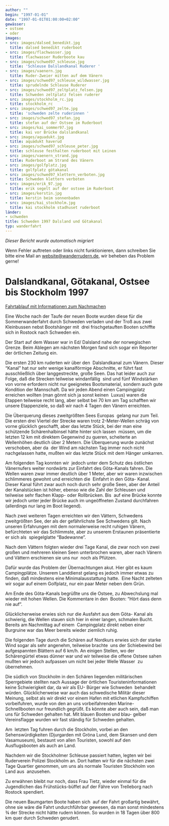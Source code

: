 ```yaml
---
author: ""
begin: "1997-01-01"
date: "1997-01-01T01:00:00+02:00"
gewässer:
- ostsee
- oder
images:
- src: images/dalsed_benedikt.jpg
  title: dalsed benedikt ruderboot
- src: images/flachwasser.jpg
  title: flachwasser Ruderboote kau
- src: images/schwed97_schleuse.jpg
  title: 'Schleuse Dalslandkanal Ruderer '
- src: images/vaenern.jpg
  title: Ruder-Zweier mitten auf dem Vänern
- src: images/schwed97_schleuse_wildwasser.jpg
  title: sprudelnde Schleuse Ruderer
- src: images/schwed97_zeltplatz_felsen.jpg
  title: Schweden zeltplatz felsen ruderer
- src: images/stockholm_rc.jpg
  title: stockholm_rc
- src: images/schwed97_zelte.jpg
  title: 'schweden zelte ruderinnen '
- src: images/schwed97_stefan.jpg
  title: stefan auf der Ostsee im Ruderboot
- src: images/kai_sommer97.jpg
  title: kai vor Brücke dalslandkanal
- src: images/aquadukt.jpg
  title: aquädukt haverud
- src: images/schwed97_schleuse_peter.jpg
  title: schleuse festhalten ruderboot mit Leinen
- src: images/vaenern_strand.jpg
  title: Ruderboot am Strand des Vänern
- src: images/golfplatz.jpg
  title: golfplatz götakanal
- src: images/schwed97_klettern_verboten.jpg
  title: Schweden klettern verboten
- src: images/erik_97.jpg
  title: erik segelt auf der ostsee im Ruderboot
- src: images/kerstin.jpg
  title: kerstin beim sonnenbaden
- src: images/kai_stockholm.jpg
  title: kai stockholm stadhuset ruderboot
länder:
- schweden
title: Schweden 1997 Dalsland und Götakanal
typ: wanderfahrt
---
```



*Dieser Bericht wurde automatisch migriert*

Wenn Fehler auftreten oder links nicht funktionieren, dann schreiben Sie bitte eine Mail an website@wanderrudern.de, wir beheben das Problem gerne!



# Dalslandkanal, Götakanal, Ostsee bis Stockholm 1997


[Fahrtablauf mit Informationen zum Nachmachen](/berichte/1997/schweden97_ablauf)

Eine Woche nach der Taufe der neuen Boote wurden diese für die Sommerwanderfahrt durch Schweden verladen und der Troß aus zwei Kleinbussen nebst Bootshänger mit  drei frischgetauften Booten schiffte sich in Rostock nach Schweden ein.

Der Start auf dem Wasser war in Ed/ Dalsland nahe der norwegischen Grenze. Beim Ablegen am nächsten Morgen fand sich sogar ein Reporter der örtlichen Zeitung ein.

Die ersten 230 km ruderten wir über den  Dalslandkanal zum Vänern. Dieser “Kanal” hat nur sehr wenige kanalförmige Abschnitte, er führt fast ausschließlich über langgestreckte, große Seen. Das hat leider auch zur Folge, daß die Strecken teilweise windanfällig  sind und fünf Windstärken von vorne erfordern nicht nur geeignetes Bootsmaterial, sondern auch gute Kondition der Mannschaft. Da wir jeden Abend einen Campingplatz erreichen wollten (man gönnt sich ja sonst keinen  Luxus) waren die Etappen teilweise recht lang, aber selbst bei 70 km am Tag schafften wir unsere Etappenziele, so daß wir nach 4 Tagen den Vänern erreichten.

Die Überquerung dieses zweitgrößten Sees Europas  gelang nur zum Teil. Die ersten drei Viertel der Strecke waren trotz 2-Meter-Wellen schräg von vorne glücklich geschafft, aber das letzte Stück, bei der man eine schützende Schärenhalbinsel hätte hinter sich lassen  müssen, um die letzten 12 km mit direktem Gegenwind zu queren, scheiterte an Wellenhöhen deutlich über 2 Metern. Die Überquerung wurde zunächst verschoben, aber da  der Wind am nächsten Tag immer noch nicht nachgelassen hatte, mußten wir das letzte Stück mit dem Hänger umkarren.

Am folgenden Tag konnten wir  jedoch unter dem Schutz des östlichen Vänernufers weiter nordwärts zur Einfahrt des Göta-Kanals fahren. Die Wellen waren zwar immer deutlich über 1 Meter, aber wir waren inzwischen schlimmeres gewohnt und erreichten die  Einfahrt in den Göta- Kanal. Dieser Kanal führt zwar auch noch durch sehr große Seen, aber der Anteil der Kanalstücken ist höher, ebenso wie die Zahl der Schleusen und teilweise sehr flachen Klapp- oder Rollbrücken. Bis  auf eine Brücke konnte wir jedoch unter jeder Brücke auch im ungeöffneten Zustand durchfahren (allerdings nur lang im Boot liegend).

Nach zwei weiteren Tagen erreichten wir den Vättern, Schwedens  zweitgrößten See, der als der gefährlichste See Schwedens gilt. Nach unseren Erfahrungen mit dem normalerweise recht ruhigen Vänern, befürchteten wir das Schlimmste, aber zu unserem Erstaunen präsentierte er sich als  spiegelglatte “Badewanne”.

Nach dem Vättern folgten wieder drei Tage Kanal, die zwar noch von zwei großen und mehreren kleinen Seen unterbrochen waren, aber nach Vänern und Vättern erschienen sie uns nur  noch als Pfützen.

Dafür wurde das Problem der Übernachtungen akut. Hier gibt es kaum Campingplätze. Unserem Landdienst gelang es jedoch immer etwas zu finden, daß mindestens eine Minimalausstattung hatte.  Eine Nacht zelteten wir sogar auf einem Golfplatz, nur ein paar Meter neben dem Grün.

Am Ende des Göta-Kanals begrüßte uns die Ostsee, zu Abwechslung mal wieder mit hohen Wellen. Die Kommentare in den  Booten: “Hört dass denn nie auf”.

Glücklicherweise erwies sich nur die Ausfahrt aus dem Göta- Kanal als schwierig, die Wellen stauen sich hier in einer langen, schmalen Bucht. Bereits am Nachmittag auf einem  Campingplatz direkt neben einer Burgruine war das Meer bereits wieder ziemlich ruhig.

Die folgenden Tage durch die Schären auf Nordkurs erwies sich der starke Wind sogar als sehr angenehm, teilweise brachte  uns der Schiebewind bei aufgespannten Blättern auf 6 km/h. An einigen Stellen, wo der Schärengürtel etwas dünner war und wir teilweise die offene Ostsee sahen mußten wir jedoch aufpassen um nicht bei jeder Welle Wasser  zu übernehmen.

Die südlich von Stockholm in den Schären liegenden militärischen Sperrgebiete stellten nach Aussage der örtlichen Touristeninformationen keine Schwierigkeit dar, da wir als EU- Bürger wie Schweden  behandelt würden. Glücklicherweise war auch das schwedische Militär dieser Meinung, selbst als wir direkt vor einem Hafen mit etlichen Kampfschiffen vorbeifuhren, wurde von den an uns vorbeifahrenden Marine-  Schnellbooten nur freundlich gegrüßt. Es könnte aber auch sein, daß man uns für Schweden gehalten hat. Mit blauen Booten und blau- gelber Vereinsflagge wurden wir fast ständig für Schweden gehalten.

Am  letzten Tag fuhren durch die Stockholm, vorbei an den Sehenswürdigkeiten (Djurgarden mit Gröna Lund, dem Skansen und dem Vasamuseum), bestaunt von allen Touristen, sowohl auf den Ausflugsbooten als auch an Land.

Nachdem wir die Stockholmer Schleuse passiert hatten, legten wir bei Ruderverein Polizei Stockholm an. Dort hatten wir für die nächsten zwei Tage Quartier genommen, um uns als normale Touristen Stockholm von Land aus  anzusehen.

Zu erwähnen bleibt nur noch, dass Frau Tietz, wieder einmal für die Jugendlichen das Frühstücks-büffet auf der Fähre von Trelleborg nach Rostock spendiert.

Die neuen Baumgarten Boote haben sich  auf der Fahrt großartig bewährt, ohne sie wäre die Fahrt undurchführbar gewesen, da man sonst mindestens ¾ der Strecke nicht hätte rudern können. So wurden in 18 Tagen über 800 km quer durch Schweden gerudert.